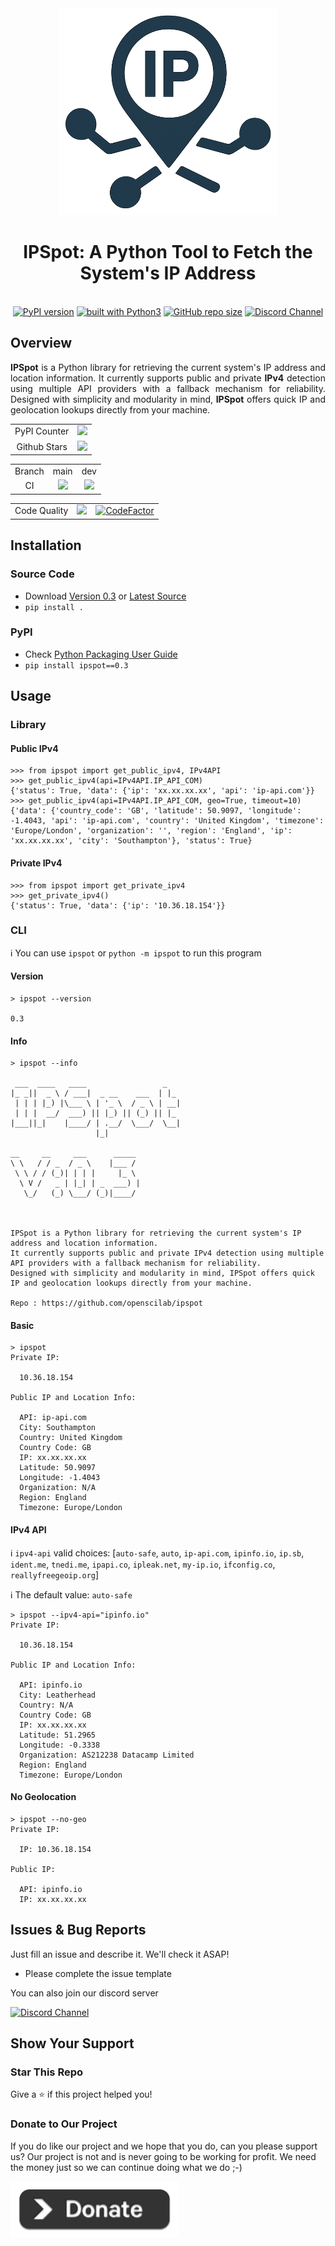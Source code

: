 <div align="center">
<img src="https://github.com/openscilab/ipspot/raw/main/otherfiles/logo.png" width="350">
<h1>IPSpot: A Python Tool to Fetch the System's IP Address</h1>
<br/>
<a href="https://badge.fury.io/py/ipspot"><img src="https://badge.fury.io/py/ipspot.svg" alt="PyPI version"></a>
<a href="https://www.python.org/"><img src="https://img.shields.io/badge/built%20with-Python3-green.svg" alt="built with Python3"></a>
<a href="https://github.com/openscilab/ipspot"><img alt="GitHub repo size" src="https://img.shields.io/github/repo-size/openscilab/ipspot"></a>
<a href="https://discord.gg/yyDV3T4cwU"><img src="https://img.shields.io/discord/1064533716615049236.svg" alt="Discord Channel"></a>
</div>			
				
## Overview	

<p align="justify">					
<b>IPSpot</b> is a Python library for retrieving the current system's IP address and location information. It currently supports public and private <b>IPv4</b> detection using multiple API providers with a fallback mechanism for reliability. Designed with simplicity and modularity in mind, <b>IPSpot</b> offers quick IP and geolocation lookups directly from your machine.
</p>

<table>
	<tr>
		<td align="center">PyPI Counter</td>
		<td align="center"><a href="http://pepy.tech/project/ipspot"><img src="http://pepy.tech/badge/ipspot"></a></td>
	</tr>
	<tr>
		<td align="center">Github Stars</td>
		<td align="center"><a href="https://github.com/openscilab/ipspot"><img src="https://img.shields.io/github/stars/openscilab/ipspot.svg?style=social&label=Stars"></a></td>
	</tr>
</table>



<table>
	<tr> 
		<td align="center">Branch</td>
		<td align="center">main</td>	
		<td align="center">dev</td>	
	</tr>
	<tr>
		<td align="center">CI</td>
		<td align="center"><img src="https://github.com/openscilab/ipspot/actions/workflows/test.yml/badge.svg?branch=main"></td>
		<td align="center"><img src="https://github.com/openscilab/ipspot/actions/workflows/test.yml/badge.svg?branch=dev"></td>
	</tr>
</table>

<table>
	<tr> 
		<td align="center">Code Quality</td>
		<td align="center"><a href="https://app.codacy.com/gh/openscilab/ipspot/dashboard?utm_source=gh&utm_medium=referral&utm_content=&utm_campaign=Badge_grade"><img src="https://app.codacy.com/project/badge/Grade/cb2ab6584eb443b8a33da4d4252480bc"/></a></td>
		<td align="center"><a href="https://www.codefactor.io/repository/github/openscilab/ipspot"><img src="https://www.codefactor.io/repository/github/openscilab/ipspot/badge" alt="CodeFactor"></a></td>
	</tr>
</table>


## Installation		

### Source Code
- Download [Version 0.3](https://github.com/openscilab/ipspot/archive/v0.3.zip) or [Latest Source](https://github.com/openscilab/ipspot/archive/dev.zip)
- `pip install .`				

### PyPI

- Check [Python Packaging User Guide](https://packaging.python.org/installing/)     
- `pip install ipspot==0.3`						


## Usage

### Library

#### Public IPv4

```pycon
>>> from ipspot import get_public_ipv4, IPv4API
>>> get_public_ipv4(api=IPv4API.IP_API_COM)
{'status': True, 'data': {'ip': 'xx.xx.xx.xx', 'api': 'ip-api.com'}}
>>> get_public_ipv4(api=IPv4API.IP_API_COM, geo=True, timeout=10)
{'data': {'country_code': 'GB', 'latitude': 50.9097, 'longitude': -1.4043, 'api': 'ip-api.com', 'country': 'United Kingdom', 'timezone': 'Europe/London', 'organization': '', 'region': 'England', 'ip': 'xx.xx.xx.xx', 'city': 'Southampton'}, 'status': True}
```

#### Private IPv4

```pycon
>>> from ipspot import get_private_ipv4
>>> get_private_ipv4()
{'status': True, 'data': {'ip': '10.36.18.154'}}
```

### CLI

ℹ️ You can use `ipspot` or `python -m ipspot` to run this program

#### Version

```console
> ipspot --version

0.3
```

#### Info

```console
> ipspot --info

 ___  ____   ____                 _
|_ _||  _ \ / ___|  _ __    ___  | |_
 | | | |_) |\___ \ | '_ \  / _ \ | __|
 | | |  __/  ___) || |_) || (_) || |_
|___||_|    |____/ | .__/  \___/  \__|
                   |_|

__     __     ___      _____
\ \   / / _  / _ \    |___ /
 \ \ / / (_)| | | |     |_ \
  \ V /   _ | |_| | _  ___) |
   \_/   (_) \___/ (_)|____/



IPSpot is a Python library for retrieving the current system's IP address and location information.
It currently supports public and private IPv4 detection using multiple API providers with a fallback mechanism for reliability.
Designed with simplicity and modularity in mind, IPSpot offers quick IP and geolocation lookups directly from your machine.

Repo : https://github.com/openscilab/ipspot

```

#### Basic

```console
> ipspot
Private IP:

  10.36.18.154

Public IP and Location Info:

  API: ip-api.com
  City: Southampton
  Country: United Kingdom
  Country Code: GB
  IP: xx.xx.xx.xx
  Latitude: 50.9097
  Longitude: -1.4043
  Organization: N/A
  Region: England
  Timezone: Europe/London
```

#### IPv4 API

ℹ️ `ipv4-api` valid choices: [`auto-safe`, `auto`, `ip-api.com`, `ipinfo.io`, `ip.sb`, `ident.me`, `tnedi.me`, `ipapi.co`, `ipleak.net`, `my-ip.io`, `ifconfig.co`, `reallyfreegeoip.org`]

ℹ️ The default value: `auto-safe`

```console
> ipspot --ipv4-api="ipinfo.io"
Private IP:

  10.36.18.154

Public IP and Location Info:

  API: ipinfo.io
  City: Leatherhead
  Country: N/A
  Country Code: GB
  IP: xx.xx.xx.xx
  Latitude: 51.2965
  Longitude: -0.3338
  Organization: AS212238 Datacamp Limited
  Region: England
  Timezone: Europe/London
```

#### No Geolocation

```console
> ipspot --no-geo
Private IP:

  IP: 10.36.18.154

Public IP:

  API: ipinfo.io
  IP: xx.xx.xx.xx
```

## Issues & Bug Reports			

Just fill an issue and describe it. We'll check it ASAP!

- Please complete the issue template

You can also join our discord server

<a href="https://discord.gg/yyDV3T4cwU">
  <img src="https://img.shields.io/discord/1064533716615049236.svg?style=for-the-badge" alt="Discord Channel">
</a>

## Show Your Support
								
<h3>Star This Repo</h3>					

Give a ⭐️ if this project helped you!

<h3>Donate to Our Project</h3>	

If you do like our project and we hope that you do, can you please support us? Our project is not and is never going to be working for profit. We need the money just so we can continue doing what we do ;-)			

<a href="https://openscilab.com/#donation" target="_blank"><img src="https://github.com/openscilab/ipspot/raw/main/otherfiles/donation.png" height="90px" width="270px" alt="IPSpot Donation"></a>

